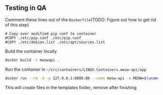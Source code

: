 
## Testing in QA

Comment these lines out of the `Dockerfile`(TODO: Figure out how to get rid of this step)
```
# Copy over modified pip conf to container
#COPY ./etc/pip.conf ./etc/pip.conf
#COPY ./etc/debian.list ./etc/apt/sources.list
```

Build the container locally
```bash
docker build -t meowapi .
```

Run the container in  `~/src/containers/LINUX.Containers.meow-api/app`

```bash
docker run --rm -d -p 127.0.0.1:8080:80 --name meow-api -e MEOW=$(uname -n) -v $PWD/templates/esxi_hosts:/pxe/esxi -v $PWD/templates:/pxe/dhcp -v $PWD/templates:/var/log/meow meowapi
```

This will create files in the templates folder, remove after finishing
